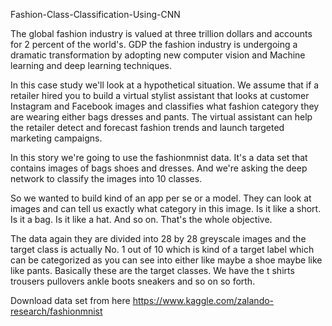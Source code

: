 Fashion-Class-Classification-Using-CNN

The global fashion industry is valued at three trillion dollars and accounts for 2 percent of the world's. GDP the fashion industry is undergoing a dramatic transformation by adopting new computer vision and Machine learning and deep learning techniques.


In this case study we'll look at a hypothetical situation. We assume that if a retailer hired you to build a virtual stylist assistant that looks at customer Instagram and Facebook images and classifies what fashion category they are wearing either bags dresses and pants. The virtual assistant can help the retailer detect and forecast fashion trends and launch targeted marketing campaigns.

In this story we're going to use the fashionmnist data. It's a data set that contains images of bags shoes and dresses. And we're asking the deep network to classify the images into 10 classes.

So we wanted to build kind of an app per se or a model. They can look at images and can tell us exactly what category in this image. Is it like a short. Is it a bag. Is it like a hat. And so on.
That's the whole objective.

The data again they are divided into 28 by 28 greyscale images and the target class is actually No. 1 out of 10 which is kind of a target label which can be categorized as you can see into either like maybe a shoe maybe like like pants. Basically these are the target classes. We have the t shirts trousers pullovers ankle boots sneakers and so on so forth.

Download data set from here https://www.kaggle.com/zalando-research/fashionmnist
